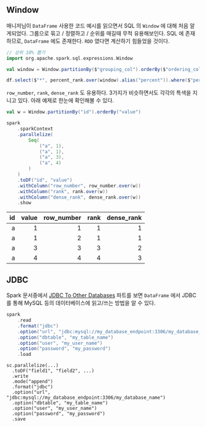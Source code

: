 ## Window

매니저님이 `DataFrame` 사용한 코드 예시를 읽으면서 SQL 의 `Window` 에 대해 처음 알게되었다. 그룹으로 묶고 / 정렬하고 / 순위를 매길때 무척 유용해보인다. SQL 에 존재하므로, `DataFrame` 에도 존재한다. `RDD` 였다면 계산하기 힘들었을 것이다.

```scala
// 상위 10% 뽑기
import org.apache.spark.sql.expressions.Window

val window = Window.partitionBy($"grouping_col").orderBy($"ordering_col".desc)

df.select($"*", percent_rank.over(window).alias("percent")).where($"percent" < 0.1)
```

`row_number`, `rank`, `dense_rank` 도 유용하다. 3가지가 비슷하면서도 각각의 특색을 지니고 있다. 아래 예제로 한눈에 확인해볼 수 있다.

```scala
val w = Window.partitionBy("id").orderBy("value")

spark
    .sparkContext
    .parallelize(
        Seq(
            ("a", 1),
            ("a", 1),
            ("a", 3),
            ("a", 4)
        )
    )
    .toDF("id", "value")
    .withColumn("row_number", row_number.over(w))
    .withColumn("rank", rank.over(w))
    .withColumn("dense_rank", dense_rank.over(w))
    .show
```

|  id|value|row_number|rank|dense_rank|
|---:|----:|---------:|---:|---------:|
|   a|    1|         1|   1|         1|
|   a|    1|         2|   1|         1|
|   a|    3|         3|   3|         2|
|   a|    4|         4|   4|         3|


## JDBC

Spark 문서중에서 [JDBC To Other Databases](https://spark.apache.org/docs/latest/sql-programming-guide.html#jdbc-to-other-databases) 파트를 보면 `DataFrame` 에서 JDBC 를 통해 MySQL 등의 데이터베이스에 읽고/쓰는 방법을 알 수 있다.

```scala
spark
	.read
	.format("jdbc")
	.option("url", "jdbc:mysql://my_database_endpoint:3306/my_database_name")
	.option("dbtable", "my_table_name")
	.option("user", "my_user_name")
	.option("password", "my_password")
	.load
```

```
sc.parallelize(...)
  .toDF("field1", "field2", ...)
  .write
  .mode("append")
  .format("jdbc")
  .option("url", "jdbc:mysql://my_database_endpoint:3306/my_database_name")
  .option("dbtable", "my_table_name")
  .option("user", "my_user_name")
  .option("password", "my_password")
  .save
```
